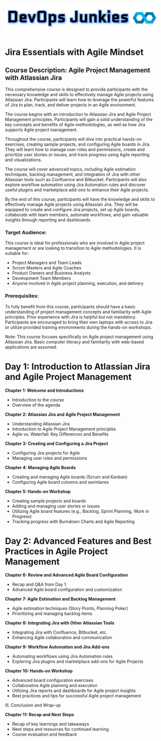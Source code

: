 [![DevOps Junkies](img/DevOpsJunkies_logo.png)](https://github.com/ProDataMan/DevOpsJunkies)
# Jira Essentials with Agile Mindset
## Course Description: Agile Project Management with Atlassian Jira

This comprehensive course is designed to provide participants with the necessary knowledge and skills to effectively manage Agile projects using Atlassian Jira. Participants will learn how to leverage the powerful features of Jira to plan, track, and deliver projects in an Agile environment.

The course begins with an introduction to Atlassian Jira and Agile Project Management principles. Participants will gain a solid understanding of the key concepts and benefits of Agile methodologies, as well as how Jira supports Agile project management.

Throughout the course, participants will dive into practical hands-on exercises, creating sample projects, and configuring Agile boards in Jira. They will learn how to manage user roles and permissions, create and prioritize user stories or issues, and track progress using Agile reporting and visualizations.

The course will cover advanced topics, including Agile estimation techniques, backlog management, and integration of Jira with other Atlassian tools such as Confluence and Bitbucket. Participants will also explore workflow automation using Jira Automation rules and discover useful plugins and marketplace add-ons to enhance their Agile projects.

By the end of this course, participants will have the knowledge and skills to effectively manage Agile projects using Atlassian Jira. They will be equipped to create and configure Jira projects, set up Agile boards, collaborate with team members, automate workflows, and gain valuable insights through reporting and dashboards.

### Target Audience:
This course is ideal for professionals who are involved in Agile project management or are looking to transition to Agile methodologies. It is suitable for:

- Project Managers and Team Leads
- Scrum Masters and Agile Coaches
- Product Owners and Business Analysts
- Development Team Members
- Anyone involved in Agile project planning, execution, and delivery

### Prerequisites:
To fully benefit from this course, participants should have a basic understanding of project management concepts and familiarity with Agile principles. Prior experience with Jira is helpful but not mandatory. Participants are encouraged to bring their own laptops with access to Jira or utilize provided training environments during the hands-on workshops.

Note: This course focuses specifically on Agile project management using Atlassian Jira. Basic computer literacy and familiarity with web-based applications are assumed.

# Day 1: Introduction to Atlassian Jira and Agile Project Management

**Chapter 1: Welcome and Introductions**
- Introduction to the course
- Overview of the agenda

**Chapter 2: Atlassian Jira and Agile Project Management**
- Understanding Atlassian Jira
- Introduction to Agile Project Management principles
- Agile vs. Waterfall: Key Differences and Benefits

**Chapter 3: Creating and Configuring a Jira Project**
- Configuring Jira projects for Agile
- Managing user roles and permissions

**Chapter 4: Managing Agile Boards**
- Creating and managing Agile boards (Scrum and Kanban)
- Configuring Agile board columns and swimlanes

**Chapter 5: Hands-on Workshop**
- Creating sample projects and boards
- Adding and managing user stories or issues
- Utilizing Agile board features (e.g., Backlog, Sprint Planning, Work in Progress)
- Tracking progress with Burndown Charts and Agile Reporting

# Day 2: Advanced Features and Best Practices in Agile Project Management

**Chapter 6: Review and Advanced Agile Board Configuration**
- Recap and Q&A from Day 1
- Advanced Agile board configuration and customization

**Chapter 7: Agile Estimation and Backlog Management**
- Agile estimation techniques (Story Points, Planning Poker)
- Prioritizing and managing backlog items

**Chapter 8: Integrating Jira with Other Atlassian Tools**
- Integrating Jira with Confluence, Bitbucket, etc.
- Enhancing Agile collaboration and communication

**Chapter 9: Workflow Automation and Jira Add-ons**
- Automating workflows using Jira Automation rules
- Exploring Jira plugins and marketplace add-ons for Agile Projects

**Chapter 10: Hands-on Workshop**
- Advanced board configuration exercises
- Collaborative Agile planning and execution
- Utilizing Jira reports and dashboards for Agile project insights
- Best practices and tips for successful Agile project management

III. Conclusion and Wrap-up

**Chapter 11: Recap and Next Steps**
- Recap of key learnings and takeaways
- Next steps and resources for continued learning
- Course evaluation and feedback

